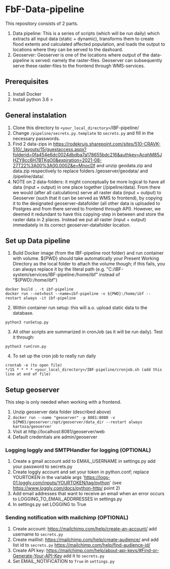 # FbF-Data-pipeline

This repository consists of 2 parts.

1. Data pipeline: This is a series of scripts (which will be run daily) which extracts all input data (static + dynamic), transforms them to create flood extents and calculated affected population, and loads the output to locations where they can be served to the dashoard.
2. Geoserver: Geoserver is one of the locations where output of the data-pipeline is served: namely the raster-files. Geoserver can subsequently serve these raster-files to the frontend through WMS-services.

## Prerequisites

1. Install Docker
2. Install python 3.6 >

## General instalation

1. Clone this directory to `<your_local_directory>`/IBF-pipeline/
2. Change `/pipeline/secrets.py.template` to `secrets.py` and fill in the necessary passwords.
3. Find 2 data-zips in https://rodekruis.sharepoint.com/sites/510-CRAVK-510/_layouts/15/guestaccess.aspx?folderid=0fa454e6dc0024dbdba7a178655bdc216&authkey=AcqhM85JHZY8cc6H7BTKgO0&expiration=2021-08-27T22%3A00%3A00.000Z&e=MnocDf and unzip geodata.zip and data.zip respectively to replace folders /geoserver/geodata/ and /pipeline/data/.
4. NOTE on 2 data-folders: it might conceptually be more logical to have all data (input + output) in one place together (/pipeline/data). From there we would (after all calculations) serve all raster data (input + output) to Geoserver (such that it can be served as WMS to frontend), by copying it to the designated geoserver-datafolder (all other data is uploaded to Postgres and from there served to frontend through API). However, we deemed it redundant to have this copying-step in between and store the raster data in 2 places. Instead we put all raster (input + output) immediately in its correct geoserver-datafolder location.

## Set up Data pipeline

1. Build Docker image (from the IBF-pipeline root folder) and run container with volume. ${PWD} should take automatically your Present Working Directory as the local folder to attach the volume though; if this fails, you can always replace it by the literal path (e.g. "C:/IBF-system/services/IBF-pipeline:/home/ibf" instead of "${PWD}:/home/ibf")
```
docker build . -t ibf-pipeline
docker run --net=host --name=ibf-pipeline -v ${PWD}:/home/ibf --restart always -it ibf-pipeline
```

2. Within container run setup: this will a.o. upload static data to the database.

```
python3 runSetup.py
```

3. All other scripts are summarized in cronJob (as it will be run daily).  Test it through:

```
python3 runCron.py
```

4. To set up the cron job to really run daily

```
crontab -e (to open file)
*/15 * * * * <your_local_directory>/IBF-pipeline/cronjob.sh (add this line at end of file)
```

## Setup geoserver
This step is only needed when working with a frontend.
1. Unzip geoserver data folder (described above)
2. `docker run --name "geoserver" -p 8081:8080 -v ${PWD}/geoserver:/opt/geoserver/data_dir --restart always kartoza/geoserver`
3. Visit at http://localhost:8081/geoserver/web
4. Default credentials are admin/geoserver

### Logging loggly and SMTPHandler for logging (OPTIONAL)
 1. Create a gmail account add to EMAIL_USERNAME in settings.py add your password to secrets.py 
 2. Create loggly account and set your token in python.conf; replace YOURTOKEN in the variable args 'https://logs-01.loggly.com/inputs/YOURTOKEN/tag/python' (see https://www.loggly.com/docs/python-http/ point 2)
 3. Add email addresses that want to receive an email when an error occurs to LOGGING_TO_EMAIL_ADDRRESSES in settings.py 
 4. In settings.py set LOGGING to True

 ### Sending notification with mailchimp (OPTIONAL)
 1. Create account: https://mailchimp.com/help/create-an-account/ add username to `secrets.py`
 2. Create maillist: https://mailchimp.com/help/create-audience/ and add list id to `secrets.py` https://mailchimp.com/help/find-audience-id/
 3. Create API key:  https://mailchimp.com/help/about-api-keys/#Find-or-Generate-Your-API-Key add it to `secrets.py`
 4. Set EMAIL_NOTIFICATION to `True` in `settings.py`
